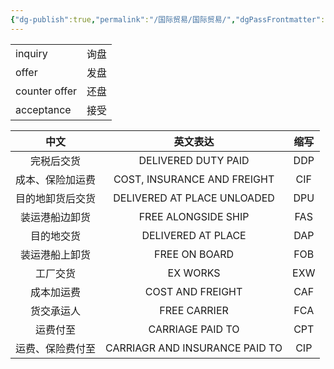 ```yaml
---
{"dg-publish":true,"permalink":"/国际贸易/国际贸易/","dgPassFrontmatter":true,"created":"2024-09-12T19:26:49.115+08:00","updated":"2024-11-11T19:39:26.000+08:00"}
---
```



|               |     |
| ------------- | --- |
| inquiry       | 询盘  |
| offer         | 发盘  |
| counter offer | 还盘  |
| acceptance    | 接受  |

| 中文       |              英文表达              | 缩写  |
| :--------: | :----------------------------: | :-: |
| 完税后交货    |      DELIVERED DUTY PAID       | DDP |
| 成本、保险加运费 |  COST, INSURANCE AND FREIGHT   | CIF |
| 目的地卸货后交货 |  DELIVERED AT PLACE UNLOADED   | DPU |
| 装运港船边卸货  |      FREE ALONGSIDE SHIP       | FAS |
| 目的地交货    |       DELIVERED AT PLACE       | DAP |
| 装运港船上卸货  |         FREE ON BOARD          | FOB |
| 工厂交货     |            EX WORKS            | EXW |
| 成本加运费    |        COST AND FREIGHT        | CAF |
| 货交承运人    |          FREE CARRIER          | FCA |
| 运费付至     |        CARRIAGE PAID TO        | CPT |
| 运费、保险费付至 | CARRIAGR AND INSURANCE PAID TO | CIP |
